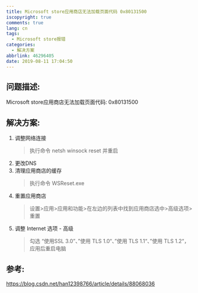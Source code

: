 ```yaml
---
title: Microsoft store应用商店无法加载页面代码 0x80131500
iscopyright: true
comments: true
lang: cn
tags:
  - Microsoft store报错
categories:
  - 解决方案
abbrlink: 46296405
date: 2019-08-11 17:04:50
---
```



## 问题描述:
Microsoft store应用商店无法加载页面代码: 0x80131500

## 解决方案:
 1. 调整网络连接 
    > 执行命令 netsh winsock reset 并重启
2. 更改DNS
3. 清理应用商店的缓存 
    > 执行命令 WSReset.exe
4. 重置应用商店
    > 设置>应用>应用和功能>在左边的列表中找到应用商店选中>高级选项>重置
5. 调整 Internet 选项 - 高级
    > 勾选 “使用SSL 3.0”、”使用 TLS 1.0“、”使用 TLS 1.1“、”使用 TLS 1.2“，应用后重启电脑


## 参考:
https://blog.csdn.net/han12398766/article/details/88068036
